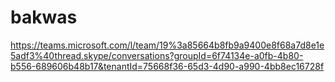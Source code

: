 # bakwas
https://teams.microsoft.com/l/team/19%3a85664b8fb9a9400e8f68a7d8e1e5adf3%40thread.skype/conversations?groupId=6f74134e-a0fb-4b80-b556-689606b48b17&tenantId=75668f36-65d3-4d90-a990-4bb8ec16728f
